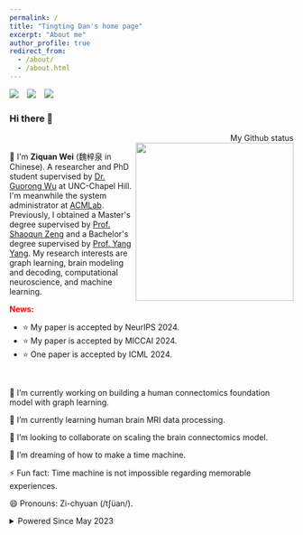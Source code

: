 ```yaml
---
permalink: /
title: "Tingting Dan's home page"
excerpt: "About me"
author_profile: true
redirect_from: 
  - /about/
  - /about.html
---
```


[![](https://img.shields.io/badge/GoogleScholar-T._Dan-lightblue?style=social&logo=googlescholar)](https://scholar.google.com/citations?hl=en&user=FMcmg0gAAAAJ&view_op) &ensp;
[![](https://img.shields.io/badge/arXiv-T._Dan-B31B1B?style=social&logo=arxiv)](https://arxiv.org/search/q-bio?searchtype=author&query=Dan%2C+T) &ensp;
[![](https://img.shields.io/badge/ResearchGate-T.%20Dan-lightgrey?style=social&logo=researchgate)](https://www.researchgate.net/profile/Tingting-Dan) &ensp;

### Hi there 👋

<div align='right'>My Github status</div>
<a href='https://github.com/Chrisa142857'>
    <img align='right' width='280' src='https://github-readme-stats.vercel.app/api?username=chrisa142857&count_private=true&show_icons=true&theme=onedark&hide_rank=true&hide_title=true&bg_color=264653&border_color=2a9d8f&icon_color=e76f51&text_color=eae2b7'>
</a>

👋 I'm **Ziquan Wei** (魏梓泉 in Chinese). A researcher and PhD student supervised by [Dr. Guorong Wu](https://www.acmlab.org/team) at UNC-Chapel Hill. I'm meanwhile the system administrator at [ACMLab](https://www.acmlab.org). Previously, I obtained a Master's degree supervised by [Prof. Shaoqun Zeng](https://zh.wikipedia.org/wiki/%E6%9B%BE%E7%BB%8D%E7%BE%A4) and a Bachelor's degree supervised by [Prof. Yang Yang](https://scholar.google.com/citations?user=7JLPFHgAAAAJ&hl=zh-CN). My research interests are graph learning, brain modeling and decoding, computational neuroscience, and machine learning.

<span style="color:red">**News:**</span>
 - ⭐ My paper is accepted by NeurIPS 2024.
 - ⭐ My paper is accepted by MICCAI 2024.
 - ⭐ One paper is accepted by ICML 2024.

<br />

🔭 I’m currently working on building a human connectomics foundation model with graph learning.

🌱 I’m currently learning human brain MRI data processing.

👯 I’m looking to collaborate on scaling the brain connectomics model.

🤔 I’m dreaming of how to make a time machine.

⚡ Fun fact: Time machine is not impossible regarding memorable experiences.

😄 Pronouns: Zi-chyuan (/tʃüan/).

<details>
<summary>Powered Since May 2023</summary>
<a href="https://hits.seeyoufarm.com"><img src="https://hits.seeyoufarm.com/api/count/incr/badge.svg?url=https%3A%2F%2Fziquanw.com&count_bg=%2379C83D&title_bg=%23555555&icon=&icon_color=%23E7E7E7&title=%F0%9F%8F%A0Visits++&edge_flat=false"/></a>
</details>
